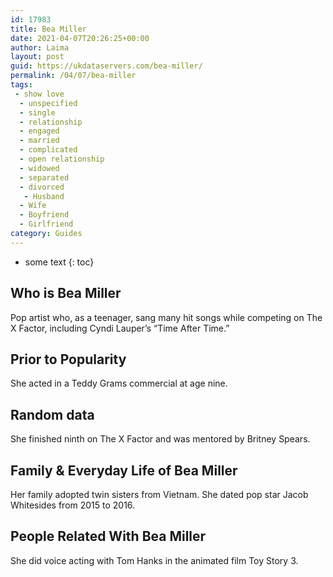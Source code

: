 ```yaml
---
id: 17983
title: Bea Miller
date: 2021-04-07T20:26:25+00:00
author: Laima
layout: post
guid: https://ukdataservers.com/bea-miller/
permalink: /04/07/bea-miller
tags:
 - show love
  - unspecified
  - single
  - relationship
  - engaged
  - married
  - complicated
  - open relationship
  - widowed
  - separated
  - divorced
   - Husband
  - Wife
  - Boyfriend
  - Girlfriend
category: Guides
---
```


* some text
{: toc}


## Who is Bea Miller
                  
                  
                  
Pop artist who, as a teenager, sang many hit songs while competing on The X Factor, including Cyndi Lauper&#8217;s &#8220;Time After Time.&#8221; 
                  
              
            
              
            
                
                
                
## Prior to Popularity
                  
                  
                  
She acted in a Teddy Grams commercial at age nine. 
                  
              
            
              
            
                
                
                
## Random data
                  
                  
                  
She finished ninth on The X Factor and was mentored by Britney Spears. 
                  
              
            
              
            
                
                
                
## Family & Everyday Life of Bea Miller
                  
                  
                  
Her family adopted twin sisters from Vietnam. She dated pop star Jacob Whitesides from 2015 to 2016. 
                  
              
            
              
            
                
                
                
## People Related With Bea Miller
                  
                  
                  
She did voice acting with Tom Hanks in the animated film Toy Story 3.  
                  
              
            
              
            
                
              
            
              
              
            
            
              
            
          
          
          
